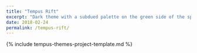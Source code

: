 ```yaml
---
title: "Tempus Rift"
excerpt: "Dark theme with a subdued palette on the green side of the spectrum (WCAG AA compliant). Part of the Tempus Themes project."
date: 2018-02-24
permalink: /tempus-rift/
---
```


{% include tempus-themes-project-template.md %}

